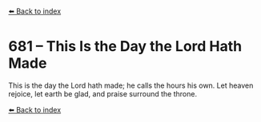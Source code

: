 [⬅️ Back to index](../README.md)

# 681 – This Is the Day the Lord Hath Made

This is the day the Lord hath made;
he calls the hours his own.
Let heaven rejoice, let earth be glad,
and praise surround the throne.

[⬅️ Back to index](../README.md)

